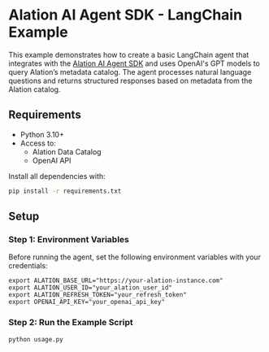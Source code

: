 # Alation AI Agent SDK - LangChain Example

This example demonstrates how to create a basic LangChain agent that integrates with the [Alation AI Agent SDK](https://github.com/Alation/ai-agent-sdk) and uses OpenAI's GPT models to query Alation’s metadata catalog. The agent processes natural language questions and returns structured responses based on metadata from the Alation catalog.

## Requirements

- Python 3.10+
- Access to:
  - Alation Data Catalog
  - OpenAI API

Install all dependencies with:

```bash
pip install -r requirements.txt
```

## Setup

### Step 1: Environment Variables
Before running the agent, set the following environment variables with your credentials:
```
export ALATION_BASE_URL="https://your-alation-instance.com"
export ALATION_USER_ID="your_alation_user_id"
export ALATION_REFRESH_TOKEN="your_refresh_token"
export OPENAI_API_KEY="your_openai_api_key"
```

### Step 2: Run the Example Script
```
python usage.py
```


